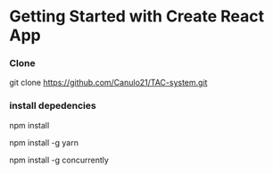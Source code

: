 # Getting Started with Create React App

### Clone
git clone https://github.com/Canulo21/TAC-system.git

### install depedencies
npm install

npm install -g yarn

npm install -g concurrently
